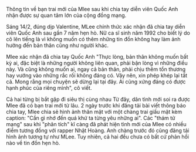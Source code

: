 Thông tin về bạn trai mới của Mlee sau khi chia tay diễn viên Quốc Anh nhận được sự quan tâm lớn của cộng đồng mạng. 

Sáng 14/2, đúng dịp Valentine, MLee chính thức xác nhận đã chia tay diễn viên Quốc Anh sau gần 7 năm hẹn hò. Nữ ca sĩ sinh năm 1992 cho biết lý do cô lên tiếng là vì không muốn có thêm những tin đồn không hay làm ảnh hưởng đến bản thân cũng như người khác. 

Mlee xác nhận đã chia tay Quốc Anh 
"Thực lòng, bản thân không muốn bất kỳ ai, đặc biệt là những người không liên quan, phải bận lòng vì những điều này. Và cũng không muốn ai, ngay cả bản thân, phải chịu thêm tổn thương hay vướng vào những rắc rối không đáng có. Vậy nên, xin phép khép lại tất cả. Mong rằng mọi chuyện sẽ dừng lại tại đây. Ai cũng xứng đáng có được hạnh phúc của riêng mình", cô viết. 

Cả hai từng bị bắt gặp đi siêu thị cùng nhau 
Từ đây, dân tình mới soi ra được Mlee đã có bạn trai mới từ lâu. 2 ngày trước khi đăng tải bài viết thông báo chia tay, Mlee chia sẻ hình ảnh thân mật với một chàng trai giấu mặt kèm caption: "Cần gì nhớ đến quá khứ ta từng yêu những ai". Các "thám tử mạng" sau khi "phân tích" kĩ càng đã phát hiện tình mới của Mlee có nhiều điểm tương đồng với rapper Nhật Hoàng. Anh chàng trước đó cũng đăng tải hình ảnh tương tự như MLee. Tuy nhiên, cả hai đều chưa có bất cứ phản hồi nào về tin đồn hẹn hò. 
